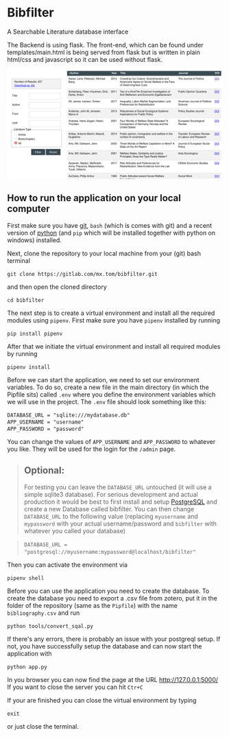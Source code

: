 # Bibfilter
A Searchable Literature database interface

The Backend is using flask.
The front-end, which can be found under templates/main.html is being served from flask but is written in plain html/css and javascript so it can be used without flask.

![Screenshot](/img/Screenshot.png?raw=true "Screenshot")

## How to run the application on your local computer

First make sure you have [git](https://github.com/git-for-windows/git/releases/latest), `bash` (which is comes with git) and a recent version of [python](https://www.python.org/downloads/) (and `pip` which will be installed together with python on windows) installed.

Next, clone the repository to your local machine from your (git) bash terminal

    git clone https://gitlab.com/mx.tom/bibfilter.git

and then open the cloned directory

    cd bibfilter

The next step is to create a virtual environment and install all the required modules using `pipenv`.
First make sure you have `pipenv` installed by running

    pip install pipenv

After that we initiate the virtual environment and install all required modules by running

    pipenv install

Before we can start the application, we need to set our environment variables.
To do so, create a new file in the main directory (in which the Pipfile sits) called `.env` where you define the environment variables which we will use in the project.
The `.env` file should look something like this:

    DATABASE_URL = "sqlite:///mydatabase.db"
    APP_USERNAME = "username"
    APP_PASSWORD = "password"

You can change the values of `APP_USERNAME` and `APP_PASSWORD` to whatever you like. They will be used for the login for the `/admin` page.

>**Optional:**
> -----------
>For testing you can leave the `DATABASE_URL` untouched (it will use a simple sqlite3 database). For serious development and actual production it would be best to first install and setup [PostgreSQL](https://www.postgresql.org/download/) and create a new Database called bibfilter.
>You can then change `DATABASE_URL` to the following value (replacing `myusername` and `mypassword` with your actual username/password and `bibfilter` with whatever you called your database) 

>    `DATABASE_URL = "postgresql://myusername:mypassword@localhost/bibfilter"`


Then you can activate the environment via

    pipenv shell

Before you can use the application you need to create the database.
To create the database you need to export a .csv file from zotero, put it in the folder of the repository (same as the `Pipfile`) with the name `bibliography.csv` and run

    python tools/convert_sqal.py

If there's any errors, there is probably an issue with your postgreql setup.
If not, you have successfully setup the database and can now start the application with

    python app.py

In you browser you can now find the page at the URL http://127.0.0.1:5000/ 
If you want to close the server you can hit `Ctr+C`

If your are finished you can close the virtual environment by typing 

    exit

or just close the terminal.
